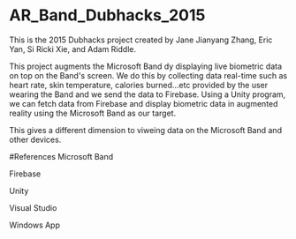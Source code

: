 # AR_Band_Dubhacks_2015 

This is the 2015 Dubhacks project created by Jane Jianyang Zhang, Eric Yan, Si Ricki Xie, and Adam Riddle.

This project augments the Microsoft Band dy displaying live biometric data on top on the Band's screen.
We do this by collecting data real-time such as heart rate, skin temperature, calories burned...etc provided by the user wearing the Band and we send the data to Firebase. 
Using a Unity program, we can fetch data from Firebase and display biometric data in augmented reality using the Microsoft Band as our target.

This gives a different dimension to viweing data on the Microsoft Band and other devices.

#References
Microsoft Band

Firebase

Unity

Visual Studio

Windows App


